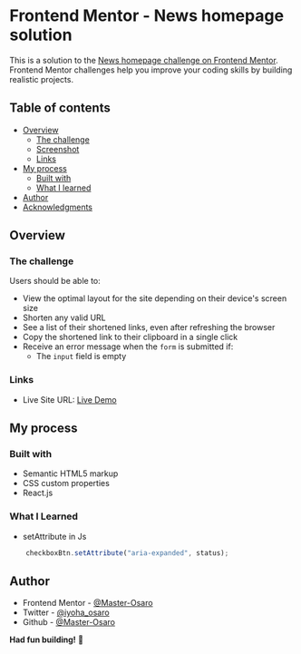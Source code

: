 # Frontend Mentor - News homepage solution

This is a solution to the [News homepage challenge on Frontend Mentor](https://www.frontendmentor.io/challenges/news-homepage-H6SWTa1MFl). Frontend Mentor challenges help you improve your coding skills by building realistic projects. 

## Table of contents

- [Overview](#overview)
  - [The challenge](#the-challenge)
  - [Screenshot](#screenshot)
  - [Links](#links)
- [My process](#my-process)
  - [Built with](#built-with)
  - [What I learned](#what-i-learned)
- [Author](#author)
- [Acknowledgments](#acknowledgments)

## Overview

### The challenge

Users should be able to:

- View the optimal layout for the site depending on their device's screen size
- Shorten any valid URL
- See a list of their shortened links, even after refreshing the browser
- Copy the shortened link to their clipboard in a single click
- Receive an error message when the `form` is submitted if:
  - The `input` field is empty



### Links

- Live Site URL: [Live Demo](https://url-shortener-o.netlify.app/)

## My process

### Built with

- Semantic HTML5 markup
- CSS custom properties
- React.js


### What I Learned
- setAttribute in Js

```js
    checkboxBtn.setAttribute("aria-expanded", status);
```




## Author
- Frontend Mentor - [@Master-Osaro](https://www.frontendmentor.io/profile/Master-Osaro)
- Twitter - [@iyoha_osaro](https://twitter.com/iyoha_osaro)
- Github - [@Master-Osaro](https://github.com/Master-Osaro/)

**Had fun building!** 🚀